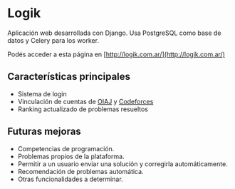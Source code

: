 # Logik 

Aplicación web desarrollada con Django. Usa PostgreSQL como base de datos y Celery para los worker.

Podés acceder a esta página en [http://logik.com.ar/](http://logik.com.ar/)

## Características principales
- Sistema de login
- Vinculación de cuentas de [OIAJ](http://juez.oia.unsam.edu.ar/#/overview) y [Codeforces](https://codeforces.com/)
- Ranking actualizado de problemas resueltos

## Futuras mejoras
- Competencias de programación.
- Problemas propios de la plataforma.
- Permitir a un usuario enviar una solución y corregirla automáticamente.
- Recomendación de problemas automática.
- Otras funcionalidades a determinar.
